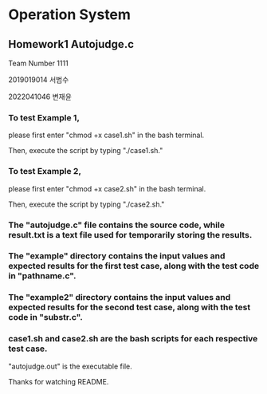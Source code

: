 # Operation System 
## Homework1 Autojudge.c

Team Number 1111

2019019014 서범수

2022041046 변재윤


### To test Example 1,

please first enter "chmod +x case1.sh" in the bash terminal. 

Then, execute the script by typing "./case1.sh."

### To test Example 2,

please first enter "chmod +x case2.sh" in the bash terminal. 

Then, execute the script by typing "./case2.sh."


### The "autojudge.c" file contains the source code, while result.txt is a text file used for temporarily storing the results.


### The "example" directory contains the input values and expected results for the first test case, along with the test code in "pathname.c". 

### The "example2" directory contains the input values and expected results for the second test case, along with the test code in "substr.c". 

### case1.sh and case2.sh are the bash scripts for each respective test case. 
"autojudge.out" is the executable file.

Thanks for watching README.
